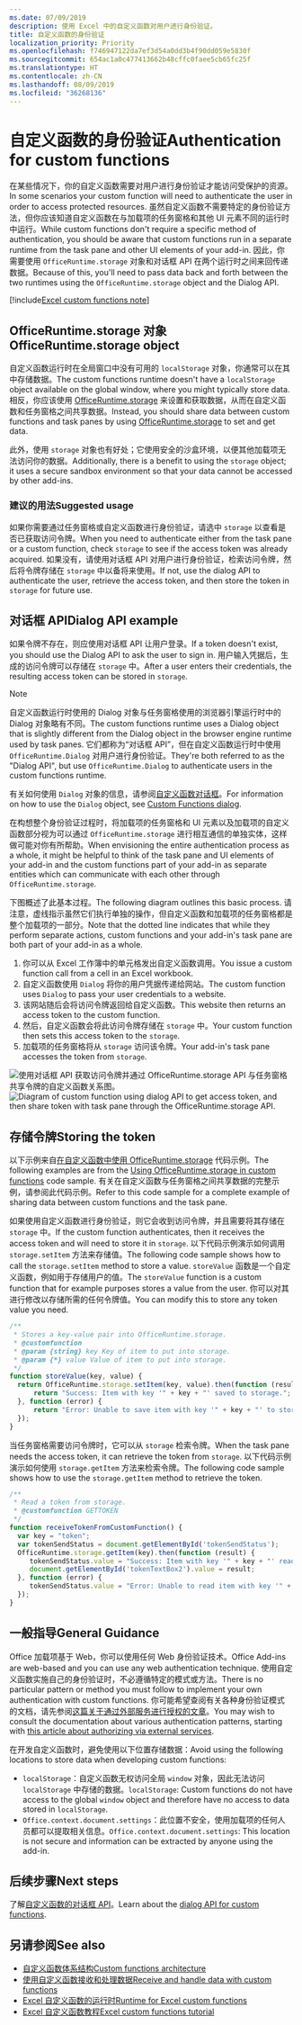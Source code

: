 ```yaml
---
ms.date: 07/09/2019
description: 使用 Excel 中的自定义函数对用户进行身份验证。
title: 自定义函数的身份验证
localization_priority: Priority
ms.openlocfilehash: f746947122da7ef3d54a0dd3b4f90dd059e5830f
ms.sourcegitcommit: 654ac1a0c477413662b48cffc0faee5cb65fc25f
ms.translationtype: HT
ms.contentlocale: zh-CN
ms.lasthandoff: 08/09/2019
ms.locfileid: "36268136"
---
```

# <a name="authentication-for-custom-functions"></a><span data-ttu-id="a3ddd-103">自定义函数的身份验证</span><span class="sxs-lookup"><span data-stu-id="a3ddd-103">Authentication for custom functions</span></span>

<span data-ttu-id="a3ddd-104">在某些情况下，你的自定义函数需要对用户进行身份验证才能访问受保护的资源。</span><span class="sxs-lookup"><span data-stu-id="a3ddd-104">In some scenarios your custom function will need to authenticate the user in order to access protected resources.</span></span> <span data-ttu-id="a3ddd-105">虽然自定义函数不需要特定的身份验证方法，但你应该知道自定义函数在与加载项的任务窗格和其他 UI 元素不同的运行时中运行。</span><span class="sxs-lookup"><span data-stu-id="a3ddd-105">While custom functions don't require a specific method of authentication, you should be aware that custom functions run in a separate runtime from the task pane and other UI elements of your add-in.</span></span> <span data-ttu-id="a3ddd-106">因此，你需要使用 `OfficeRuntime.storage` 对象和对话框 API 在两个运行时之间来回传递数据。</span><span class="sxs-lookup"><span data-stu-id="a3ddd-106">Because of this, you'll need to pass data back and forth between the two runtimes using the `OfficeRuntime.storage` object and the Dialog API.</span></span>

[!include[Excel custom functions note](../includes/excel-custom-functions-note.md)]

## <a name="officeruntimestorage-object"></a><span data-ttu-id="a3ddd-107">OfficeRuntime.storage 对象</span><span class="sxs-lookup"><span data-stu-id="a3ddd-107">OfficeRuntime.storage object</span></span>

<span data-ttu-id="a3ddd-108">自定义函数运行时在全局窗口中没有可用的 `localStorage` 对象，你通常可以在其中存储数据。</span><span class="sxs-lookup"><span data-stu-id="a3ddd-108">The custom functions runtime doesn't have a `localStorage` object available on the global window, where you might typically store data.</span></span> <span data-ttu-id="a3ddd-109">相反，你应该使用 [OfficeRuntime.storage](/javascript/api/office-runtime/officeruntime.storage) 来设置和获取数据，从而在自定义函数和任务窗格之间共享数据。</span><span class="sxs-lookup"><span data-stu-id="a3ddd-109">Instead, you should share data between custom functions and task panes by using [OfficeRuntime.storage](/javascript/api/office-runtime/officeruntime.storage) to set and get data.</span></span>

<span data-ttu-id="a3ddd-110">此外，使用 `storage` 对象也有好处；它使用安全的沙盒环境，以便其他加载项无法访问你的数据。</span><span class="sxs-lookup"><span data-stu-id="a3ddd-110">Additionally, there is a benefit to using the `storage` object; it uses a secure sandbox environment so that your data cannot be accessed by other add-ins.</span></span>

### <a name="suggested-usage"></a><span data-ttu-id="a3ddd-111">建议的用法</span><span class="sxs-lookup"><span data-stu-id="a3ddd-111">Suggested usage</span></span>

<span data-ttu-id="a3ddd-112">如果你需要通过任务窗格或自定义函数进行身份验证，请选中 `storage` 以查看是否已获取访问令牌。</span><span class="sxs-lookup"><span data-stu-id="a3ddd-112">When you need to authenticate either from the task pane or a custom function, check `storage` to see if the access token was already acquired.</span></span> <span data-ttu-id="a3ddd-113">如果没有，请使用对话框 API 对用户进行身份验证，检索访问令牌，然后将令牌存储在 `storage` 中以备将来使用。</span><span class="sxs-lookup"><span data-stu-id="a3ddd-113">If not, use the dialog API to authenticate the user, retrieve the access token, and then store the token in `storage` for future use.</span></span>

## <a name="dialog-api"></a><span data-ttu-id="a3ddd-114">对话框 API</span><span class="sxs-lookup"><span data-stu-id="a3ddd-114">Dialog API example</span></span>

<span data-ttu-id="a3ddd-115">如果令牌不存在，则应使用对话框 API 让用户登录。</span><span class="sxs-lookup"><span data-stu-id="a3ddd-115">If a token doesn't exist, you should use the Dialog API to ask the user to sign in.</span></span> <span data-ttu-id="a3ddd-116">用户输入凭据后，生成的访问令牌可以存储在 `storage` 中。</span><span class="sxs-lookup"><span data-stu-id="a3ddd-116">After a user enters their credentials, the resulting access token can be stored in `storage`.</span></span>

> [!NOTE]
> <span data-ttu-id="a3ddd-117">自定义函数运行时使用的 Dialog 对象与任务窗格使用的浏览器引擎运行时中的 Dialog 对象略有不同。</span><span class="sxs-lookup"><span data-stu-id="a3ddd-117">The custom functions runtime uses a Dialog object that is slightly different from the Dialog object in the browser engine runtime used by task panes.</span></span> <span data-ttu-id="a3ddd-118">它们都称为“对话框 API”，但在自定义函数运行时中使用 `OfficeRuntime.Dialog` 对用户进行身份验证。</span><span class="sxs-lookup"><span data-stu-id="a3ddd-118">They're both referred to as the "Dialog API", but use `OfficeRuntime.Dialog` to authenticate users in the custom functions runtime.</span></span>

<span data-ttu-id="a3ddd-119">有关如何使用 `Dialog` 对象的信息，请参阅[自定义函数对话框](/office/dev/add-ins/excel/custom-functions-dialog)。</span><span class="sxs-lookup"><span data-stu-id="a3ddd-119">For information on how to use the `Dialog` object, see [Custom Functions dialog](/office/dev/add-ins/excel/custom-functions-dialog).</span></span>

<span data-ttu-id="a3ddd-120">在构想整个身份验证过程时，将加载项的任务窗格和 UI 元素以及加载项的自定义函数部分视为可以通过 `OfficeRuntime.storage` 进行相互通信的单独实体，这样做可能对你有所帮助。</span><span class="sxs-lookup"><span data-stu-id="a3ddd-120">When envisioning the entire authentication process as a whole, it might be helpful to think of the task pane and UI elements of your add-in and the custom functions part of your add-in as separate entities which can communicate with each other through `OfficeRuntime.storage`.</span></span>

<span data-ttu-id="a3ddd-121">下图概述了此基本过程。</span><span class="sxs-lookup"><span data-stu-id="a3ddd-121">The following diagram outlines this basic process.</span></span> <span data-ttu-id="a3ddd-122">请注意，虚线指示虽然它们执行单独的操作，但自定义函数和加载项的任务窗格都是整个加载项的一部分。</span><span class="sxs-lookup"><span data-stu-id="a3ddd-122">Note that the dotted line indicates that while they perform separate actions, custom functions and your add-in's task pane are both part of your add-in as a whole.</span></span>

1. <span data-ttu-id="a3ddd-123">你可以从 Excel 工作簿中的单元格发出自定义函数调用。</span><span class="sxs-lookup"><span data-stu-id="a3ddd-123">You issue a custom function call from a cell in an Excel workbook.</span></span>
2. <span data-ttu-id="a3ddd-124">自定义函数使用 `Dialog` 将你的用户凭据传递给网站。</span><span class="sxs-lookup"><span data-stu-id="a3ddd-124">The custom function uses `Dialog` to pass your user credentials to a website.</span></span>
3. <span data-ttu-id="a3ddd-125">该网站随后会将访问令牌返回给自定义函数。</span><span class="sxs-lookup"><span data-stu-id="a3ddd-125">This website then returns an access token to the custom function.</span></span>
4. <span data-ttu-id="a3ddd-126">然后，自定义函数会将此访问令牌存储在 `storage` 中。</span><span class="sxs-lookup"><span data-stu-id="a3ddd-126">Your custom function then sets this access token to the `storage`.</span></span>
5. <span data-ttu-id="a3ddd-127">加载项的任务窗格将从 `storage` 访问该令牌。</span><span class="sxs-lookup"><span data-stu-id="a3ddd-127">Your add-in's task pane accesses the token from `storage`.</span></span>

<span data-ttu-id="a3ddd-128">![使用对话框 API 获取访问令牌并通过 OfficeRuntime.storage API 与任务窗格共享令牌的自定义函数关系图。](../images/authentication-diagram.png "身份验证关系图。")</span><span class="sxs-lookup"><span data-stu-id="a3ddd-128">![Diagram of custom function using dialog API to get access token, and then share token with task pane through the OfficeRuntime.storage API.](../images/authentication-diagram.png "Authentication diagram.")</span></span>

## <a name="storing-the-token"></a><span data-ttu-id="a3ddd-129">存储令牌</span><span class="sxs-lookup"><span data-stu-id="a3ddd-129">Storing the token</span></span>

<span data-ttu-id="a3ddd-130">以下示例来自[在自定义函数中使用 OfficeRuntime.storage](https://github.com/OfficeDev/PnP-OfficeAddins/tree/master/Excel-custom-functions/AsyncStorage) 代码示例。</span><span class="sxs-lookup"><span data-stu-id="a3ddd-130">The following examples are from the [Using OfficeRuntime.storage in custom functions](https://github.com/OfficeDev/PnP-OfficeAddins/tree/master/Excel-custom-functions/AsyncStorage) code sample.</span></span> <span data-ttu-id="a3ddd-131">有关在自定义函数与任务窗格之间共享数据的完整示例，请参阅此代码示例。</span><span class="sxs-lookup"><span data-stu-id="a3ddd-131">Refer to this code sample for a complete example of sharing data between custom functions and the task pane.</span></span>

<span data-ttu-id="a3ddd-132">如果使用自定义函数进行身份验证，则它会收到访问令牌，并且需要将其存储在 `storage` 中。</span><span class="sxs-lookup"><span data-stu-id="a3ddd-132">If the custom function authenticates, then it receives the access token and will need to store it in `storage`.</span></span> <span data-ttu-id="a3ddd-133">以下代码示例演示如何调用 `storage.setItem` 方法来存储值。</span><span class="sxs-lookup"><span data-stu-id="a3ddd-133">The following code sample shows how to call the `storage.setItem` method to store a value.</span></span> <span data-ttu-id="a3ddd-134">`storeValue` 函数是一个自定义函数，例如用于存储用户的值。</span><span class="sxs-lookup"><span data-stu-id="a3ddd-134">The `storeValue` function is a custom function that for example purposes stores a value from the user.</span></span> <span data-ttu-id="a3ddd-135">你可以对其进行修改以存储所需的任何令牌值。</span><span class="sxs-lookup"><span data-stu-id="a3ddd-135">You can modify this to store any token value you need.</span></span>

```js
/**
 * Stores a key-value pair into OfficeRuntime.storage.
 * @customfunction
 * @param {string} key Key of item to put into storage.
 * @param {*} value Value of item to put into storage.
 */
function storeValue(key, value) {
  return OfficeRuntime.storage.setItem(key, value).then(function (result) {
      return "Success: Item with key '" + key + "' saved to storage.";
  }, function (error) {
      return "Error: Unable to save item with key '" + key + "' to storage. " + error;
  });
}
```

<span data-ttu-id="a3ddd-136">当任务窗格需要访问令牌时，它可以从 `storage` 检索令牌。</span><span class="sxs-lookup"><span data-stu-id="a3ddd-136">When the task pane needs the access token, it can retrieve the token from `storage`.</span></span> <span data-ttu-id="a3ddd-137">以下代码示例演示如何使用 `storage.getItem` 方法来检索令牌。</span><span class="sxs-lookup"><span data-stu-id="a3ddd-137">The following code sample shows how to use the `storage.getItem` method to retrieve the token.</span></span>

```js
/**
 * Read a token from storage.
 * @customfunction GETTOKEN
 */
function receiveTokenFromCustomFunction() {
  var key = "token";
  var tokenSendStatus = document.getElementById('tokenSendStatus');
  OfficeRuntime.storage.getItem(key).then(function (result) {
     tokenSendStatus.value = "Success: Item with key '" + key + "' read from storage.";
     document.getElementById('tokenTextBox2').value = result;
  }, function (error) {
     tokenSendStatus.value = "Error: Unable to read item with key '" + key + "' from storage. " + error;
  });
}
```

## <a name="general-guidance"></a><span data-ttu-id="a3ddd-138">一般指导</span><span class="sxs-lookup"><span data-stu-id="a3ddd-138">General Guidance</span></span>

<span data-ttu-id="a3ddd-139">Office 加载项基于 Web，你可以使用任何 Web 身份验证技术。</span><span class="sxs-lookup"><span data-stu-id="a3ddd-139">Office Add-ins are web-based and you can use any web authentication technique.</span></span> <span data-ttu-id="a3ddd-140">使用自定义函数实施自己的身份验证时，不必遵循特定的模式或方法。</span><span class="sxs-lookup"><span data-stu-id="a3ddd-140">There is no particular pattern or method you must follow to implement your own authentication with custom functions.</span></span> <span data-ttu-id="a3ddd-141">你可能希望查阅有关各种身份验证模式的文档，请先参阅[这篇关于通过外部服务进行授权的文章](/office/dev/add-ins/develop/auth-external-add-ins)。</span><span class="sxs-lookup"><span data-stu-id="a3ddd-141">You may wish to consult the documentation about various authentication patterns, starting with [this article about authorizing via external services](/office/dev/add-ins/develop/auth-external-add-ins).</span></span>  

<span data-ttu-id="a3ddd-142">在开发自定义函数时，避免使用以下位置存储数据：</span><span class="sxs-lookup"><span data-stu-id="a3ddd-142">Avoid using the following locations to store data when developing custom functions:</span></span>  

- <span data-ttu-id="a3ddd-143">`localStorage`：自定义函数无权访问全局 `window` 对象，因此无法访问 `localStorage` 中存储的数据。</span><span class="sxs-lookup"><span data-stu-id="a3ddd-143">`localStorage`: Custom functions do not have access to the global `window` object and therefore have no access to data stored in `localStorage`.</span></span>
- <span data-ttu-id="a3ddd-144">`Office.context.document.settings`：此位置不安全，使用加载项的任何人员都可以提取相关信息。</span><span class="sxs-lookup"><span data-stu-id="a3ddd-144">`Office.context.document.settings`:  This location is not secure and information can be extracted by anyone using the add-in.</span></span>

## <a name="next-steps"></a><span data-ttu-id="a3ddd-145">后续步骤</span><span class="sxs-lookup"><span data-stu-id="a3ddd-145">Next steps</span></span>
<span data-ttu-id="a3ddd-146">了解[自定义函数的对话框 API](custom-functions-dialog.md)。</span><span class="sxs-lookup"><span data-stu-id="a3ddd-146">Learn about the [dialog API for custom functions](custom-functions-dialog.md).</span></span>

## <a name="see-also"></a><span data-ttu-id="a3ddd-147">另请参阅</span><span class="sxs-lookup"><span data-stu-id="a3ddd-147">See also</span></span>

* [<span data-ttu-id="a3ddd-148">自定义函数体系结构</span><span class="sxs-lookup"><span data-stu-id="a3ddd-148">Custom functions architecture</span></span>](custom-functions-architecture.md)
* [<span data-ttu-id="a3ddd-149">使用自定义函数接收和处理数据</span><span class="sxs-lookup"><span data-stu-id="a3ddd-149">Receive and handle data with custom functions</span></span>](custom-functions-web-reqs.md)
* [<span data-ttu-id="a3ddd-150">Excel 自定义函数的运行时</span><span class="sxs-lookup"><span data-stu-id="a3ddd-150">Runtime for Excel custom functions</span></span>](custom-functions-runtime.md)
* [<span data-ttu-id="a3ddd-151">Excel 自定义函数教程</span><span class="sxs-lookup"><span data-stu-id="a3ddd-151">Excel custom functions tutorial</span></span>](excel-tutorial-custom-functions.md)

